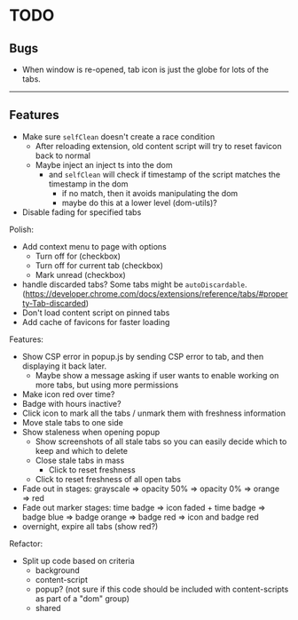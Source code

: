 # TODO

## Bugs

- When window is re-opened, tab icon is just the globe for lots of the tabs.

---

## Features

- Make sure `selfClean` doesn't create a race condition
  - After reloading extension, old content script will try to reset favicon back to normal
  - Maybe inject an inject ts into the dom
    - and `selfClean` will check if timestamp of the script matches the timestamp in the dom
      - if no match, then it avoids manipulating the dom
      - maybe do this at a lower level (dom-utils)?
- Disable fading for specified tabs

Polish:

- Add context menu to page with options
  - Turn off for <website-origin> (checkbox)
  - Turn off for current tab (checkbox)
  - Mark unread (checkbox)
- handle discarded tabs? Some tabs might be `autoDiscardable`. (https://developer.chrome.com/docs/extensions/reference/tabs/#property-Tab-discarded)
- Don't load content script on pinned tabs
- Add cache of favicons for faster loading

Features:
- Show CSP error in popup.js by sending CSP error to tab, and then displaying it back later.
  - Maybe show a message asking if user wants to enable working on more tabs, but using more permissions
- Make icon red over time?
- Badge with hours inactive?
- Click icon to mark all the tabs / unmark them with freshness information
- Move stale tabs to one side
- Show staleness when opening popup
  - Show screenshots of all stale tabs so you can easily decide which to keep and which to delete
  - Close stale tabs in mass
    - Click to reset freshness
  - Click to reset freshness of all open tabs
- Fade out in stages: grayscale => opacity 50% => opacity 0% => orange => red
- Fade out marker stages: time badge => icon faded + time badge => badge blue => badge orange => badge red => icon and badge red
- overnight, expire all tabs (show red?)

Refactor:

- Split up code based on criteria
  - background
  - content-script
  - popup? (not sure if this code should be included with content-scripts as part of a "dom" group)
  - shared
